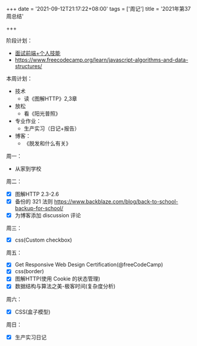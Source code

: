 +++
date = '2021-09-12T21:17:22+08:00'
tags = ['周记']
title = '2021年第37周总结'

+++

阶段计划：

- [面试前端+个人技能](https://github.com/tianheg/blog/issues/142)
- <https://www.freecodecamp.org/learn/javascript-algorithms-and-data-structures/>

本周计划：

- 技术
  - 读《图解HTTP》2,3章
- 放松
  - 看《阳光普照》
- 专业作业：
  - 生产实习（日记+报告）
- 博客：
  - 《脱发和什么有关》

周一：

- 从家到学校

周二：

- [x] 图解HTTP 2.3-2.6
- [x] 备份的 321 法则 <https://www.backblaze.com/blog/back-to-school-backup-for-school/>
- [x] 为博客添加 discussion 评论

周三：

- [x] css(Custom checkbox)

周五：

- [x] Get Responsive Web Design Certification(@freeCodeCamp)
- [x] css(border)
- [x] 图解HTTP(使用 Cookie 的状态管理)
- [x] 数据结构与算法之美-极客时间(复杂度分析)

周六：

- [x] CSS(盒子模型)

周日：

- [x] 生产实习日记
